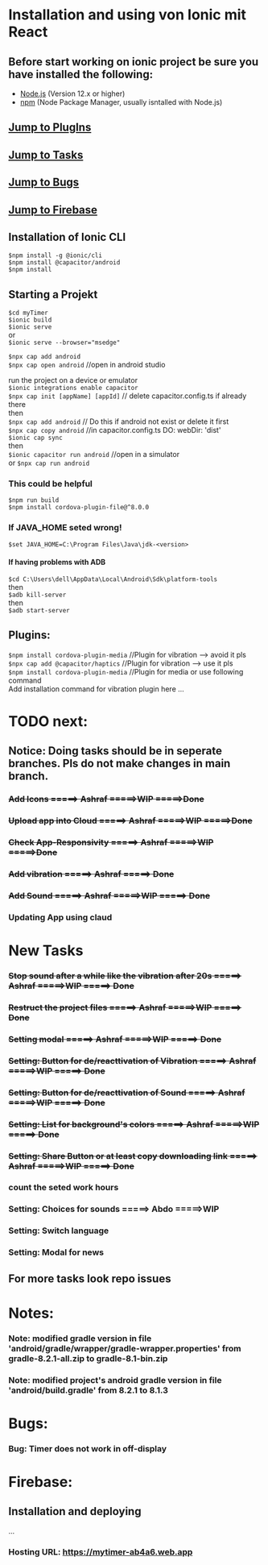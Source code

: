 



# Installation and using von Ionic mit React  

## Before start working on ionic project be sure you have installed the following:  
- [Node.js](https://nodejs.org/) (Version 12.x or higher)        
- [npm](https://www.npmjs.com/) (Node Package Manager, usually isntalled with Node.js)        
  


## [Jump to PlugIns](#plugin)  
## [Jump to Tasks](#tasks)  
## [Jump to Bugs](#bugs) 
## [Jump to Firebase](#firebase) 
  



## Installation of Ionic CLI  
```$npm install -g @ionic/cli```  
```$npm install @capacitor/android```  
```$npm install```  

## Starting a Projekt  
```$cd myTimer```  
```$ionic build```  
```$ionic serve```  
or  
```$ionic serve --browser="msedge"```  

```$npx cap add android```  
```$npx cap open android```        //open in android studio  


run the project on a device or emulator  
```$ionic integrations enable capacitor```  
```$npx cap init [appName] [appId]```        // delete capacitor.config.ts if already there  
then  
```$npx cap add android```        // Do this if android not exist or delete it first  
```$npx cap copy android```        //in capacitor.config.ts DO: webDir: 'dist'  
```$ionic cap sync```  
then  
```$ionic capacitor run android```        //open in a simulator  
or 
```$npx cap run android```  

### This could be helpful  
```$npm run build```  
```$npm install cordova-plugin-file@^8.0.0 ``` 

### If JAVA_HOME seted wrong!  
```$set JAVA_HOME=C:\Program Files\Java\jdk-<version>```  

#### If having problems with ADB  
```$cd C:\Users\dell\AppData\Local\Android\Sdk\platform-tools```  
then  
```$adb kill-server```  
then  
```$adb start-server```  


  


<a id="plugin"></a>  
## Plugins:
```$npm install cordova-plugin-media```       //Plugin for vibration --> avoid it pls  
```$npx cap add @capacitor/haptics```        //Plugin for vibration --> use it pls  
```$npm install cordova-plugin-media```        //Plugin for media or use following command  
Add installation command for vibration plugin here ...  



  


<a id="tasks"></a> 
# TODO next:  
  
## Notice: Doing tasks should be in seperate branches. Pls do not make changes in main branch.  
  
### ~~Add Icons                 =====> Ashraf       =====>WIP =====>Done~~  
### ~~Upload app into Cloud       =====> Ashraf       =====>WIP  =====>Done~~  
### ~~Check App-Responsivity      =====> Ashraf       =====>WIP =====>Done~~  
### ~~Add vibration               =====> Ashraf     =====> Done~~  
### ~~Add Sound                   =====> Ashraf     =====>WIP =====> Done~~  
### Updating App using claud  
  
  
# New Tasks
### ~~Stop sound after a while like the vibration after 20s  =====> Ashraf     =====>WIP =====> Done~~  
### ~~Restruct the project files        =====> Ashraf     =====>WIP  =====> Done~~ 
### ~~Setting modal   =====> Ashraf     =====>WIP  =====> Done~~  
### ~~Setting:  Button for de/reacttivation of Vibration   =====> Ashraf     =====>WIP =====> Done~~ 
### ~~Setting: Button for de/reacttivation of Sound  =====> Ashraf     =====>WIP   =====> Done~~  
### ~~Setting: List for background's colors  =====> Ashraf     =====>WIP  =====> Done~~  
### ~~Setting: Share Button or at least copy downloading link  =====> Ashraf     =====>WIP  =====> Done~~ 
### count the seted work hours  
### Setting: Choices for sounds  =====> Abdo     =====>WIP 
### Setting:  Switch language  
### Setting: Modal for news  

## For more tasks look repo issues
  
  
  
# Notes:
### Note: modified gradle version in file 'android/gradle/wrapper/gradle-wrapper.properties' <distributionUrl> from gradle-8.2.1-all.zip to gradle-8.1-bin.zip
### Note: modified project's android gradle version in file 'android/build.gradle' from 8.2.1 to  8.1.3
  
    
      

<a id="bugs"></a> 
# Bugs:  
### Bug: Timer does not work in off-display  


  


<a id="firebase"></a> 
# Firebase:  
## Installation and deploying  
...
### Hosting URL: https://mytimer-ab4a6.web.app  
